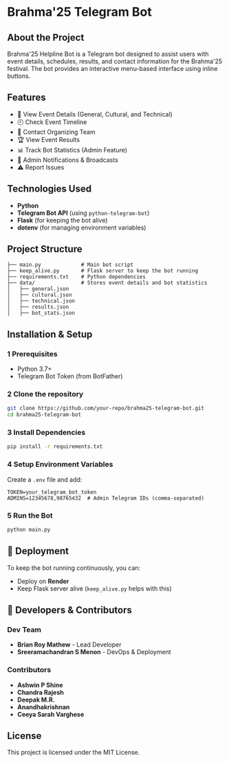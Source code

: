 # Brahma'25 Telegram Bot

## About the Project
Brahma'25 Helpline Bot is a Telegram bot designed to assist users with event details, schedules, results, and contact information for the Brahma'25 festival. The bot provides an interactive menu-based interface using inline buttons.

## Features
- 📅 View Event Details (General, Cultural, and Technical)
- 🕗 Check Event Timeline
- 👥 Contact Organizing Team
- 🏆 View Event Results
- 📊 Track Bot Statistics (Admin Feature)
- 📢 Admin Notifications & Broadcasts
- ⚠️ Report Issues

## Technologies Used
- **Python**
- **Telegram Bot API** (using `python-telegram-bot`)
- **Flask** (for keeping the bot alive)
- **dotenv** (for managing environment variables)

## Project Structure
```
├── main.py             # Main bot script
├── keep_alive.py       # Flask server to keep the bot running
├── requirements.txt    # Python dependencies
├── data/               # Stores event details and bot statistics
│   ├── general.json
│   ├── cultural.json
│   ├── technical.json
│   ├── results.json
│   ├── bot_stats.json
```

## Installation & Setup

### 1️ Prerequisites
- Python 3.7+
- Telegram Bot Token (from BotFather)

### 2️ Clone the repository
```bash
git clone https://github.com/your-repo/brahma25-telegram-bot.git
cd brahma25-telegram-bot
```

### 3️ Install Dependencies
```bash
pip install -r requirements.txt
```

### 4️ Setup Environment Variables
Create a `.env` file and add:
```
TOKEN=your_telegram_bot_token
ADMINS=12345678,98765432  # Admin Telegram IDs (comma-separated)
```

### 5️ Run the Bot
```bash
python main.py
```

## 📡 Deployment
To keep the bot running continuously, you can:
- Deploy on **Render**
- Keep Flask server alive (`keep_alive.py` helps with this)

## 🤝 Developers & Contributors

### Dev Team
- **Brian Roy Mathew** - Lead Developer
- **Sreeramachandran S Menon** - DevOps & Deployment

### Contributors
- **Ashwin P Shine**
- **Chandra Rajesh**
- **Deepak M.R.**
- **Anandhakrishnan**
- **Ceeya Sarah Varghese** 

## License
This project is licensed under the MIT License.

